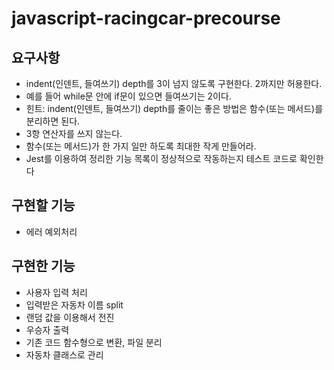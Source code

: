 # javascript-racingcar-precourse

## 요구사항

- indent(인덴트, 들여쓰기) depth를 3이 넘지 않도록 구현한다. 2까지만 허용한다.
- 예를 들어 while문 안에 if문이 있으면 들여쓰기는 2이다.
- 힌트: indent(인덴트, 들여쓰기) depth를 줄이는 좋은 방법은 함수(또는 메서드)를 분리하면 된다.
- 3항 연산자를 쓰지 않는다.
- 함수(또는 메서드)가 한 가지 일만 하도록 최대한 작게 만들어라.
- Jest를 이용하여 정리한 기능 목록이 정상적으로 작동하는지 테스트 코드로 확인한다

## 구현할 기능

- 에러 예외처리

## 구현한 기능

- 사용자 입력 처리
- 입력받은 자동차 이름 split
- 랜덤 값을 이용해서 전진
- 우승자 출력
- 기존 코드 함수형으로 변환, 파일 분리
- 자동차 클래스로 관리